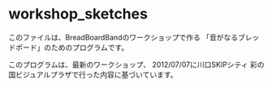 workshop_sketches
=================
このファイルは、BreadBoardBandのワークショップで作る
「音がなるブレッドボード」のためのプログラムです。

このプログラムは、最新のワークショップ、
2012/07/07に川口SKIPシティ 彩の国ビジュアルプラザで行った内容に基づいています。
